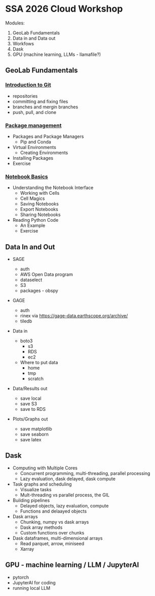 # SSA 2026 Cloud Workshop

Modules:

1. GeoLab Fundamentals
2. Data in and Data out
3. Workfows
4. Dask
5. GPU (machine learning, LLMs - llamafile?)

## GeoLab Fundamentals

### [Introduction to Git](./modules/git.ipynb)
- repositories
- committing and fixing files
- branches and mergin branches
- push, pull, and clone

### [Package management](./modules/package_management.ipynb)

- Packages and Package Managers
  - Pip and Conda
- Virtual Environments
  - Creating Environments
- Installing Packages
- Exercise

### [Notebook Basics](./modules/notebook.ipynb)

- Understanding the Notebook Interface
  - Working with Cells
  - Cell Magics
  - Saving Notebooks
  - Export Notebooks
  - Sharing Notebooks
- Reading Python Code
  - An Example
  - Exercise

## Data In and Out

- SAGE
  - auth
  - AWS Open Data program
  - dataselect
  - S3
  - packages - obspy
 
- GAGE
  - auth
  - rinex via https://gage-data.earthscope.org/archive/
  - tiledb
 
- Data in
  - boto3
    - s3
    - RDS
    - ec2
  - Where to put data
    - home
    - tmp
    - scratch

- Data/Results out
  - save local
  - save S3
  - save to RDS

- Plots/Graphs out
  - save matplotlib
  - save seaborn
  - save latex

## Dask

- Computing with Multiple Cores
  - Concurrent programming, multi-threading, parallel processing
  - Lazy evaluation, dask delayed, dask compute
- Task graphs and scheduling
  - Visualize tasks
  - Mult-threading vs parallel process, the GIL
- Building pipelines
  - Delayed objects, lazy evaluation, compute
  - Functions and delaayed objects
- Dask arrays
  - Chunking, numpy vs dask arrays
  - Dask array methods
  - Custom functions over chunks
- Dask dataframes, multi-dimensional arrays
  - Read parquet, arrow, miniseed
  - Xarray

## GPU - machine learning / LLM / JupyterAI

- pytorch
- JupyterAI for coding
- running local LLM
